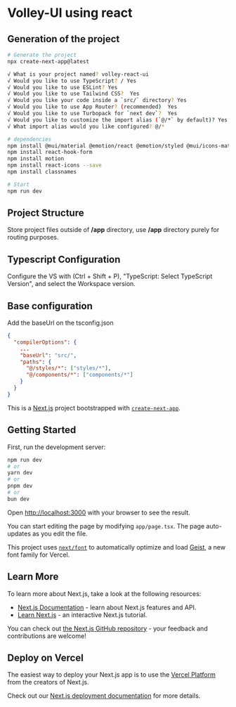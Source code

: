 
# Volley-UI using react

## Generation of the project
```bash
# Generate the project
npx create-next-app@latest

√ What is your project named? volley-react-ui
√ Would you like to use TypeScript? / Yes
√ Would you like to use ESLint? Yes
√ Would you like to use Tailwind CSS?  Yes
√ Would you like your code inside a `src/` directory? Yes
√ Would you like to use App Router? (recommended)  Yes
√ Would you like to use Turbopack for `next dev`?  Yes
√ Would you like to customize the import alias (`@/*` by default)? Yes
√ What import alias would you like configured? @/*

# dependencies
npm install @mui/material @emotion/react @emotion/styled @mui/icons-material
npm install react-hook-form
npm install motion
npm install react-icons --save
npm install classnames

# Start
npm run dev
```
## Project Structure
Store project files outside of **/app** directory, use **/app** directory purely for routing purposes.
## Typescript Configuration
Configure the VS with (Ctrl + Shift + P), "TypeScript: Select TypeScript Version", and select the Workspace version.

## Base configuration
Add the baseUrl on the tsconfig.json
```json
{
  "compilerOptions": {
    ... 
    "baseUrl": "src/",
    "paths": {
      "@/styles/*": ["styles/*"],
      "@/components/*": ["components/*"]
    }
  }
}
```

This is a [Next.js](https://nextjs.org) project bootstrapped with [`create-next-app`](https://nextjs.org/docs/app/api-reference/cli/create-next-app).

## Getting Started

First, run the development server:

```bash
npm run dev
# or
yarn dev
# or
pnpm dev
# or
bun dev
```

Open [http://localhost:3000](http://localhost:3000) with your browser to see the result.

You can start editing the page by modifying `app/page.tsx`. The page auto-updates as you edit the file.

This project uses [`next/font`](https://nextjs.org/docs/app/building-your-application/optimizing/fonts) to automatically optimize and load [Geist](https://vercel.com/font), a new font family for Vercel.

## Learn More

To learn more about Next.js, take a look at the following resources:

- [Next.js Documentation](https://nextjs.org/docs) - learn about Next.js features and API.
- [Learn Next.js](https://nextjs.org/learn) - an interactive Next.js tutorial.

You can check out [the Next.js GitHub repository](https://github.com/vercel/next.js) - your feedback and contributions are welcome!

## Deploy on Vercel

The easiest way to deploy your Next.js app is to use the [Vercel Platform](https://vercel.com/new?utm_medium=default-template&filter=next.js&utm_source=create-next-app&utm_campaign=create-next-app-readme) from the creators of Next.js.

Check out our [Next.js deployment documentation](https://nextjs.org/docs/app/building-your-application/deploying) for more details.
